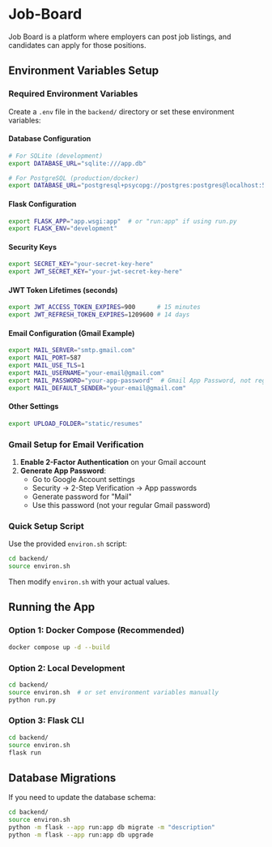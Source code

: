 # Job-Board
Job Board is a platform where employers can post job listings, and candidates can apply for those positions.

## Environment Variables Setup

### Required Environment Variables

Create a `.env` file in the `backend/` directory or set these environment variables:

#### Database Configuration
```bash
# For SQLite (development)
export DATABASE_URL="sqlite:///app.db"

# For PostgreSQL (production/docker)
export DATABASE_URL="postgresql+psycopg://postgres:postgres@localhost:5432/postgres"
```

#### Flask Configuration
```bash
export FLASK_APP="app.wsgi:app"  # or "run:app" if using run.py
export FLASK_ENV="development"
```

#### Security Keys
```bash
export SECRET_KEY="your-secret-key-here"
export JWT_SECRET_KEY="your-jwt-secret-key-here"
```

#### JWT Token Lifetimes (seconds)
```bash
export JWT_ACCESS_TOKEN_EXPIRES=900      # 15 minutes
export JWT_REFRESH_TOKEN_EXPIRES=1209600 # 14 days
```

#### Email Configuration (Gmail Example)
```bash
export MAIL_SERVER="smtp.gmail.com"
export MAIL_PORT=587
export MAIL_USE_TLS=1
export MAIL_USERNAME="your-email@gmail.com"
export MAIL_PASSWORD="your-app-password"  # Gmail App Password, not regular password
export MAIL_DEFAULT_SENDER="your-email@gmail.com"
```

#### Other Settings
```bash
export UPLOAD_FOLDER="static/resumes"
```

### Gmail Setup for Email Verification

1. **Enable 2-Factor Authentication** on your Gmail account
2. **Generate App Password**:
   - Go to Google Account settings
   - Security → 2-Step Verification → App passwords
   - Generate password for "Mail"
   - Use this password (not your regular Gmail password)

### Quick Setup Script

Use the provided `environ.sh` script:
```bash
cd backend/
source environ.sh
```

Then modify `environ.sh` with your actual values.

## Running the App

### Option 1: Docker Compose (Recommended)
```bash
docker compose up -d --build
```

### Option 2: Local Development
```bash
cd backend/
source environ.sh  # or set environment variables manually
python run.py
```

### Option 3: Flask CLI
```bash
cd backend/
source environ.sh
flask run
```

## Database Migrations

If you need to update the database schema:
```bash
cd backend/
source environ.sh
python -m flask --app run:app db migrate -m "description"
python -m flask --app run:app db upgrade
```
